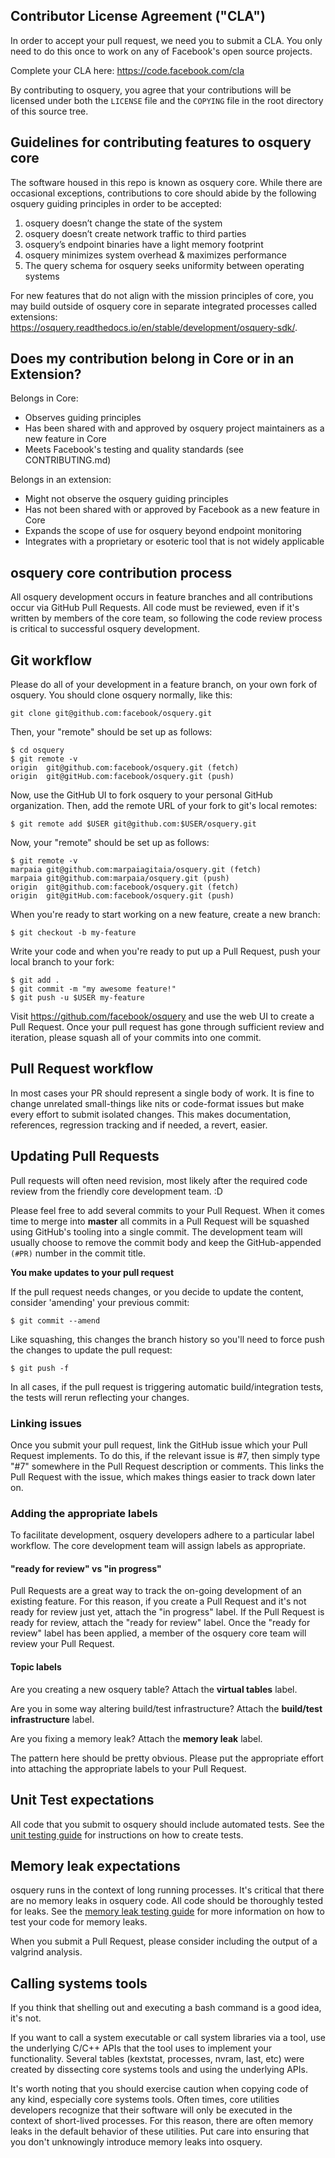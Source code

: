 ## Contributor License Agreement ("CLA")

In order to accept your pull request, we need you to submit a CLA. You only need to do this once to work on any of Facebook's open source projects.

Complete your CLA here: <https://code.facebook.com/cla>

By contributing to osquery, you agree that your contributions will be licensed under both the `LICENSE` file and the `COPYING` file in the root directory of this source tree.

## Guidelines for contributing features to osquery core

The software housed in this repo is known as osquery core. While there are occasional exceptions, contributions to core should abide by the following osquery guiding principles in order to be accepted:
1. osquery doesn’t change the state of the system
2. osquery doesn’t create network traffic to third parties
3. osquery’s endpoint binaries have a light memory footprint
4. osquery minimizes system overhead & maximizes performance
5. The query schema for osquery seeks uniformity between operating systems

For new features that do not align with the mission principles of core, you may build outside of osquery core in separate integrated processes called extensions: https://osquery.readthedocs.io/en/stable/development/osquery-sdk/.

## Does my contribution belong in Core or in an Extension?

Belongs in Core:
- Observes guiding principles
- Has been shared with and approved by osquery project maintainers as a new feature in Core
- Meets Facebook's testing and quality standards (see CONTRIBUTING.md)

Belongs in an extension:
- Might not observe the osquery guiding principles
- Has not been shared with or approved by Facebook as a new feature in Core 
- Expands the scope of use for osquery beyond endpoint monitoring
- Integrates with a proprietary or esoteric tool that is not widely applicable

## osquery core contribution process

All osquery development occurs in feature branches and all contributions occur via GitHub Pull Requests. All code must be reviewed, even if it's written by members of the core team, so following the code review process is critical to successful osquery development.

## Git workflow

Please do all of your development in a feature branch, on your own fork of osquery. You should clone osquery normally, like this:

```
git clone git@github.com:facebook/osquery.git
```

Then, your "remote" should be set up as follows:

```
$ cd osquery
$ git remote -v
origin  git@github.com:facebook/osquery.git (fetch)
origin  git@gitHub.com:facebook/osquery.git (push)
```

Now, use the GitHub UI to fork osquery to your personal GitHub organization. Then, add the remote URL of your fork to git's local remotes:

```
$ git remote add $USER git@github.com:$USER/osquery.git
```

Now, your "remote" should be set up as follows:

```
$ git remote -v
marpaia git@github.com:marpaiagitaia/osquery.git (fetch)
marpaia git@github.com:marpaia/osquery.git (push)
origin  git@github.com:facebook/osquery.git (fetch)
origin  git@gitHub.com:facebook/osquery.git (push)
```

When you're ready to start working on a new feature, create a new branch:

```
$ git checkout -b my-feature
```

Write your code and when you're ready to put up a Pull Request, push your local branch to your fork:

```
$ git add .
$ git commit -m "my awesome feature!"
$ git push -u $USER my-feature
```

Visit https://github.com/facebook/osquery and use the web UI to create a Pull Request. Once your pull request has gone through sufficient review and iteration, please squash all of your commits into one commit.

## Pull Request workflow

In most cases your PR should represent a single body of work. It is fine to change unrelated small-things like nits or code-format issues but make every effort to submit isolated changes. This makes documentation, references, regression tracking and if needed, a revert, easier.

## Updating Pull Requests

Pull requests will often need revision, most likely after the required code review from the friendly core development team. :D

Please feel free to add several commits to your Pull Request. When it comes time to merge into **master** all commits in a Pull Request will be squashed using GitHub's tooling into a single commit. The development team will usually choose to remove the commit body and keep the GitHub-appended `(#PR)` number in the commit title.

**You make updates to your pull request**

If the pull request needs changes, or you decide to update the content, consider 'amending' your previous commit:

```
$ git commit --amend
```

Like squashing, this changes the branch history so you'll need to force push the changes to update the pull request:

```
$ git push -f
```

In all cases, if the pull request is triggering automatic build/integration tests, the tests will rerun reflecting your changes.

### Linking issues

Once you submit your pull request, link the GitHub issue which your Pull Request implements. To do this, if the relevant issue is #7, then simply type "#7" somewhere in the Pull Request description or comments. This links the Pull Request with the issue, which makes things easier to track down later on.

### Adding the appropriate labels

To facilitate development, osquery developers adhere to a particular label workflow. The core development team will assign labels as appropriate.

#### "ready for review" vs "in progress"

Pull Requests are a great way to track the on-going development of an existing feature. For this reason, if you create a Pull Request and it's not ready for review just yet, attach the "in progress" label. If the Pull Request is ready for review, attach the "ready for review" label. Once the "ready for review" label has been applied, a member of the osquery core team will review your Pull Request.

#### Topic labels

Are you creating a new osquery table? Attach the **virtual tables** label.

Are you in some way altering build/test infrastructure? Attach the **build/test infrastructure** label.

Are you fixing a memory leak? Attach the **memory leak** label.

The pattern here should be pretty obvious. Please put the appropriate effort into attaching the appropriate labels to your Pull Request.

## Unit Test expectations

All code that you submit to osquery should include automated tests. See the [unit testing guide](https://osquery.readthedocs.org/en/latest/development/unit-tests/) for instructions on how to create tests.

## Memory leak expectations

osquery runs in the context of long running processes. It's critical that there are no memory leaks in osquery code. All code should be thoroughly tested for leaks. See the [memory leak testing guide](https://osquery.readthedocs.org/en/latest/deployment/performance-safety/) for more information on how to test your code for memory leaks.

When you submit a Pull Request, please consider including the output of a valgrind analysis.

## Calling systems tools

If you think that shelling out and executing a bash command is a good idea, it's not.

If you want to call a system executable or call system libraries via a tool, use the underlying C/C++ APIs that the tool uses to implement your functionality. Several tables (kextstat, processes, nvram, last, etc) were created by dissecting core systems tools and using the underlying APIs.

It's worth noting that you should exercise caution when copying code of any kind, especially core systems tools. Often times, core utilities developers recognize that their software will only be executed in the context of short-lived processes. For this reason, there are often memory leaks in the default behavior of these utilities. Put care into ensuring that you don't unknowingly introduce memory leaks into osquery.
